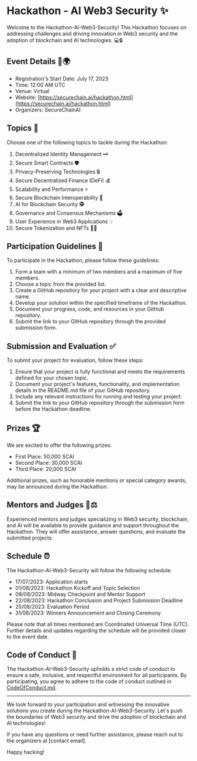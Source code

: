 # Hackathon - AI Web3 Security ✨

Welcome to the Hackathon-AI-Web3-Security! This Hackathon focuses on addressing challenges and driving innovation in Web3 security and the adoption of blockchain and AI technologies. 💻🔒

## Event Details 📅🌍

- Registration's Start Date: July 17, 2023
- Time: 12:00 AM UTC
- Venue: Virtual
- Website: [https://securechain.ai/hackathon.html](https://securechain.ai/hackathon.html)
- Organizers: SecureChainAI

## Topics 🚀

Choose one of the following topics to tackle during the Hackathon:

1. Decentralized Identity Management 🗝️
2. Secure Smart Contracts 🛡️
3. Privacy-Preserving Technologies 🔒
4. Secure Decentralized Finance (DeFi) 💰
5. Scalability and Performance ⚡
6. Secure Blockchain Interoperability 🔗
7. AI for Blockchain Security 🕵️
8. Governance and Consensus Mechanisms 🗳️
9. User Experience in Web3 Applications 💡
10. Secure Tokenization and NFTs 🚫🧩

## Participation Guidelines 📝

To participate in the Hackathon, please follow these guidelines:

1. Form a team with a minimum of two members and a maximum of five members.
2. Choose a topic from the provided list.
3. Create a GitHub repository for your project with a clear and descriptive name.
4. Develop your solution within the specified timeframe of the Hackathon.
5. Document your progress, code, and resources in your GitHub repository.
6. Submit the link to your GitHub repository through the provided submission form.

## Submission and Evaluation ✅

To submit your project for evaluation, follow these steps:

1. Ensure that your project is fully functional and meets the requirements defined for your chosen topic.
2. Document your project's features, functionality, and implementation details in the README.md file of your GitHub repository.
3. Include any relevant instructions for running and testing your project.
4. Submit the link to your GitHub repository through the submission form before the Hackathon deadline.

## Prizes 🏆

We are excited to offer the following prizes:

- First Place: 50,000 SCAI
- Second Place: 30,000 SCAI
- Third Place: 20,000 SCAI

Additional prizes, such as honorable mentions or special category awards, may be announced during the Hackathon.

## Mentors and Judges 👥⚖️

Experienced mentors and judges specializing in Web3 security, blockchain, and AI will be available to provide guidance and support throughout the Hackathon. They will offer assistance, answer questions, and evaluate the submitted projects.

## Schedule ⏰

The Hackathon-AI-Web3-Security will follow the following schedule:

- 17/07/2023: Application starts
- 01/08/2023: Hackathon Kickoff and Topic Selection
- 08/08/2023: Midway Checkpoint and Mentor Support
- 22/08/2023: Hackathon Conclusion and Project Submission Deadline
- 25/08/2023: Evaluation Period
- 31/08/2023: Winners Announcement and Closing Ceremony

Please note that all times mentioned are Coordinated Universal Time (UTC). Further details and updates regarding the schedule will be provided closer to the event date.

## Code of Conduct 🤝

The Hackathon-AI-Web3-Security upholds a strict code of conduct to ensure a safe, inclusive, and respectful environment for all participants. By participating, you agree to adhere to the code of conduct outlined in [CodeOfConduct.md](CodeOfConduct.md).

---

We look forward to your participation and witnessing the innovative solutions you create during the Hackathon-AI-Web3-Security. Let's push the boundaries of Web3 security and drive the adoption of blockchain and AI technologies!

If you have any questions or need further assistance, please reach out to the organizers at [contact email].

Happy hacking! 

